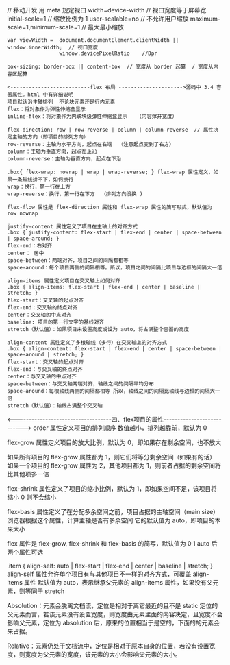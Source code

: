 // 移动开发 用 meta 规定视口
   <meta name="viewport" content="width=device-width,initial-scale=1, user-scalable=no,maximum-scale=1,minimum-scale=1">
    width=device-width // 视口宽度等于屏幕宽  initial-scale=1 // 缩放比例为 1  user-scalable=no // 不允许用户缩放   maximum-scale=1,minimum-scale=1 // 最大最小缩放

    var viewWidth =  document.documentElement.clientWidth || window.innerWidth;  // 视口宽度
                     window.devicePixelRatio    //Dpr

    box-sizing: border-box || content-box  // 宽度从 border 起算  / 宽度从内容区起算

    <--------------------------flex 布局 --------------------->源码中 3.4 容器属性。html 中有详细说明
    项目默认沿主轴排列  不论块元素还是行内元素
    flex：将对象作为弹性伸缩盒显示
    inline-flex：将对象作为内联块级弹性伸缩盒显示   （内容撑开宽度）

    flex-direction: row | row-reverse | column | column-reverse  // 属性决定主轴的方向（即项目的排列方向）
    row-reverse：主轴为水平方向，起点在右端  （注意起点变到了右方）
    column：主轴为垂直方向，起点在上沿
    column-reverse：主轴为垂直方向，起点在下沿

    .box{ flex-wrap: nowrap | wrap | wrap-reverse; } flex-wrap 属性定义，如果一条轴线排不下，如何换行
    wrap：换行，第一行在上方
    wrap-reverse：换行，第一行在下方  （排列方向没换 )

    flex-flow 属性是 flex-direction 属性和 flex-wrap 属性的简写形式，默认值为 row nowrap

    justify-content 属性定义了项目在主轴上的对齐方式
    .box { justify-content: flex-start | flex-end | center | space-between | space-around; }
    flex-end：右对齐
    center： 居中
    space-between：两端对齐，项目之间的间隔都相等
    space-around：每个项目两侧的间隔相等。所以，项目之间的间隔比项目与边框的间隔大一倍

    align-items 属性定义项目在交叉轴上如何对齐
    .box { align-items: flex-start | flex-end | center | baseline | stretch; }
    flex-start：交叉轴的起点对齐
    flex-end：交叉轴的终点对齐
    center：交叉轴的中点对齐
    baseline: 项目的第一行文字的基线对齐
    stretch（默认值）：如果项目未设置高度或设为 auto，将占满整个容器的高度

    align-content 属性定义了多根轴线（多行）在交叉轴上的对齐方式
    .box { align-content: flex-start | flex-end | center | space-between | space-around | stretch; }
    flex-start：交叉轴的起点对齐
    flex-end：与交叉轴的终点对齐
    center：与交叉轴的中点对齐
    space-between：与交叉轴两端对齐，轴线之间的间隔平均分布
    space-around：每根轴线两侧的间隔都相等 所以，轴线之间的间隔比轴线与边框的间隔大一倍
    stretch（默认值）：轴线占满整个交叉轴

<-----------------------------------四、flex项目的属性--------------------------->
order 属性定义项目的排列顺序
数值越小，排列越靠前，默认为 0

flex-grow 属性定义项目的放大比例，默认为 0，即如果存在剩余空间，也不放大

如果所有项目的 flex-grow 属性都为 1，则它们将等分剩余空间（如果有的话）
如果一个项目的 flex-grow 属性为 2，其他项目都为 1，则前者占据的剩余空间将比其他项多一倍

flex-shrink 属性定义了项目的缩小比例，默认为 1，即如果空间不足，该项目将缩小   0 则不会缩小

flex-basis 属性定义了在分配多余空间之前，项目占据的主轴空间（main size）
浏览器根据这个属性，计算主轴是否有多余空间
它的默认值为 auto，即项目的本来大小

flex 属性是 flex-grow, flex-shrink 和 flex-basis 的简写，默认值为 0 1 auto
后两个属性可选

.item { align-self: auto | flex-start | flex-end | center | baseline | stretch; }
align-self 属性允许单个项目有与其他项目不一样的对齐方式，可覆盖 align-items 属性
默认值为 auto，表示继承父元素的 align-items 属性，如果没有父元素，则等同于 stretch

Absolution：元素会脱离文档流，定位是相对于离它最近的且不是 static 定位的父元素而言，若该元素没有设置宽度，则宽度由元素里面的内容决定，且宽度不会影响父元素，定位为 absolution 后，原来的位置相当于是空的，下面的的元素会来占据。

Relative：元素仍处于文档流中，定位是相对于原本自身的位置，若没有设置宽度，则宽度为父元素的宽度，该元素的大小会影响父元素的大小。
